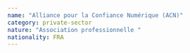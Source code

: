 ```yaml
---
name: "Alliance pour la Confiance Numérique (ACN)"
category: private-sector
nature: "Association professionnelle "
nationality: FRA
---
```

    